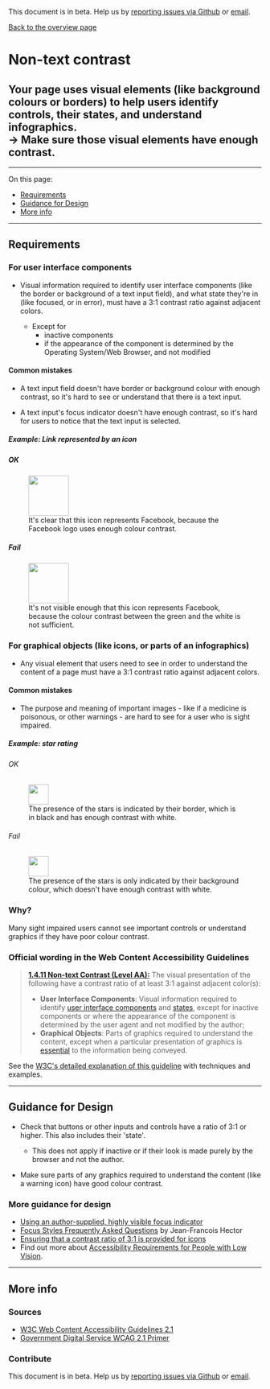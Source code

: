 This document is in beta. Help us by [reporting issues via Github](https://github.com/jfhector/accessibility-guidelines) or [email](mailto:jeanfrancois.hector@googlemail.com).

[Back to the overview page](./../index.html)

# Non-text contrast

## Your page uses visual elements (like background colours or borders) to help users identify controls, their states, and understand infographics.<br />&rarr; Make sure those visual elements have enough contrast.

---

On this page:

- [Requirements](#requirements)
- [Guidance for Design](#guidance-for-design)
- [More info](#more-info)

---

## Requirements

### For user interface components

- Visual information required to identify user interface components (like the border or background of a text input field), and what state they're in (like focused, or in error), must have a 3:1 contrast ratio against adjacent colors.

  - Except for
    - inactive components
    - if the appearance of the component is determined by the Operating System/Web Browser, and not modified

#### Common mistakes

- A text input field doesn't have border or background colour with enough contrast, so it's hard to see or understand that there is a text input.

- A text input's focus indicator doesn't have enough contrast, so it's hard for users to notice that the text input is selected.

##### Example: Link represented by an icon

##### OK

<figure>
  <img src="../assets/icon_1411_success.png" height="80">
  <figcaption><div>It's clear that this icon represents Facebook, because the Facebook logo uses enough colour contrast.</div></figcaption>
</figure>

##### Fail

<figure>
  <img src="../assets/icon_1411_fail.png" height="80">
  <figcaption><div>It's not visible enough that this icon represents Facebook, because the colour contrast between the green and the white is not sufficient.</div></figcaption>
</figure>

### For graphical objects (like icons, or parts of an infographics)

- Any visual element that users need to see in order to understand the content of a page must have a 3:1 contrast ratio against adjacent colors.

#### Common mistakes

- The purpose and meaning of important images - like if a medicine is poisonous, or other warnings - are hard to see for a user who is sight impaired.

##### Example: star rating

###### OK

<figure>
  <img src="../assets/star_rating_1411_success.png" height="40">
  <figcaption><div>The presence of the stars is indicated by their border, which is in black and has enough contrast with white.</div></figcaption>
</figure>

###### Fail

<figure>
  <img src="../assets/star_rating_1411_fail.png" height="40">
  <figcaption><div>The presence of the stars is only indicated by their background colour, which doesn't have enough contrast with white.</div></figcaption>
</figure>

### Why?

Many sight impaired users cannot see important controls or understand graphics if they have poor colour contrast.

### Official wording in the Web Content Accessibility Guidelines

> [**1.4.11 Non-text Contrast (Level AA):**](https://www.w3.org/TR/UNDERSTANDING-WCAG20/content-structure-separation-programmatic.html) The visual presentation of the following have a contrast ratio of at least 3:1 against adjacent color(s):
>
> - **User Interface Components**: Visual information required to identify [user interface components](https://www.w3.org/WAI/WCAG21/Understanding/non-text-contrast.html#dfn-user-interface-component) and [states](https://www.w3.org/WAI/WCAG21/Understanding/non-text-contrast.html#dfn-state), except for inactive components or where the appearance of the component is determined by the user agent and not modified by the author;
> - **Graphical Objects**: Parts of graphics required to understand the content, except when a particular presentation of graphics is [essential](https://www.w3.org/WAI/WCAG21/Understanding/non-text-contrast.html#dfn-essential) to the information being conveyed.

See the [W3C's detailed explanation of this guideline](https://www.w3.org/TR/UNDERSTANDING-WCAG20/content-structure-separation-programmatic.html) with techniques and examples.

---

## Guidance for Design

- Check that buttons or other inputs and controls have a ratio of 3:1 or higher. This also includes their 'state'.

  - This does not apply if inactive or if their look is made purely by the browser and not the author.

- Make sure parts of any graphics required to understand the content (like a warning icon) have good colour contrast.

### More guidance for design

- [Using an author-supplied, highly visible focus indicator](https://www.w3.org/WAI/WCAG21/Techniques/general/G195)
- [Focus Styles Frequently Asked Questions](https://docs.google.com/document/d/1I9AvA3cPDlNdNpBZ1Kotk0CRLjL4aNe5Fkjs6S61nBI/edit?usp=sharing) by Jean-Francois Hector
- [Ensuring that a contrast ratio of 3:1 is provided for icons](https://www.w3.org/WAI/WCAG21/Techniques/general/G207)
- Find out more about [Accessibility Requirements for People with Low Vision](http://w3c.github.io/low-vision-a11y-tf/requirements.html).

---

## More info

### Sources

- [W3C Web Content Accessibility Guidelines 2.1](https://www.w3.org/TR/WCAG21/)
- [Government Digital Service WCAG 2.1 Primer](https://alphagov.github.io/wcag-primer/)

### Contribute

This document is in beta. Help us by [reporting issues via Github](https://github.com/jfhector/accessibility-guidelines) or [email](mailto:jeanfrancois.hector@googlemail.com).
